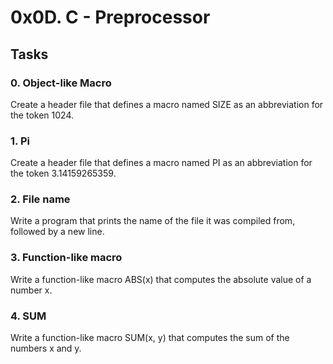   # 0x0D. C - Preprocessor
## Tasks
### 0. Object-like Macro 
Create a header file that defines a macro named SIZE as an abbreviation for the token 1024.
### 1. Pi 
Create a header file that defines a macro named PI as an abbreviation for the token 3.14159265359.
### 2. File name
Write a program that prints the name of the file it was compiled from, followed by a new line.
### 3. Function-like macro
Write a function-like macro ABS(x) that computes the absolute value of a number x.
### 4. SUM
Write a function-like macro SUM(x, y) that computes the sum of the numbers x and y.
